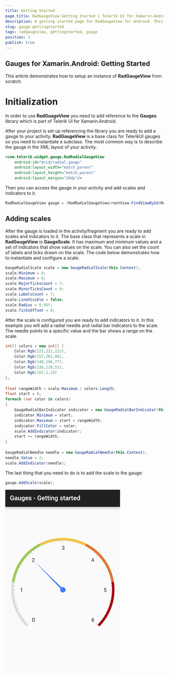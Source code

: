 ```yaml
---
title: Getting Started
page_title: RadGaugeView Getting Started | Telerik UI for Xamarin.Android Documentation
description: A getting started page for RadGaugeView for Android. This article explains what are the steps to create a RadGaugeView instance from scratch.
slug: gauge-gettingstarted
tags: radgaugeview, gettingstarted, gauge
position: 1
publish: true
---
```


## Gauges for Xamarin.Android: Getting Started

This article demonstrates how to setup an instance of **RadGaugeView** from scratch.

# Initialization

In order to use **RadGuageView** you need to add reference to the **Gauges** library which is part of Telerik UI for Xamarin.Android.

After your project is set up referencing the library you are ready to add a gauge to your activity. **RadGaugeView** is a base class for TelerikUI gauges so you need to instantiate a subclass. The most common way is to describe the gauge in the XML layout of your activity.

```XML
<com.telerik.widget.gauge.RadRadialGaugeView
    android:id="@+id/radial_gauge"
    android:layout_width="match_parent"
    android:layout_height="match_parent"
    android:layout_margin="20dp"/>
```

Then you can access the gauge in your activity and add scales and indicators to it.


```C#
RadRadialGaugeView gauge = (RadRadialGaugeView)rootView.FindViewById(Resource.Id.radial_gauge);
```

## Adding scales

After the gauge is loaded in the activity/fragment you are ready to add scales and indicators to it. The base class that represents a scale in **RadGaugeView** is **GaugeScale**. It has maximum and minimum values and a set of indicators that show values on the scale. You can also set the count of labels and ticks drawn on the scale. The code below demonstrates how to instantiate and configure a scale:


```C#
GaugeRadialScale scale = new GaugeRadialScale(this.Context);
scale.Minimum = 0;
scale.Maximum = 6;
scale.MajorTicksCount = 7;
scale.MinorTicksCount = 9;
scale.LabelsCount = 7;
scale.LineVisible = false;
scale.Radius = 0.95f;
scale.TicksOffset = 0;
```

After the scale is configured you are ready to add indicators to it. In this example you will add a radial needle and radial bar indicators to the scale. The needle points to a specific value and the bar shows a range on the scale.

```C#
int[] colors = new int[] {
    Color.Rgb(221,221,221),
    Color.Rgb(157,202,86),
    Color.Rgb(240,196,77),
    Color.Rgb(226,118,51),
    Color.Rgb(167,1,14)
};

float rangeWidth = scale.Maximum / colors.Length;
float start = 0;
foreach (var color in colors)
{
    GaugeRadialBarIndicator indicator = new GaugeRadialBarIndicator(this.Context);
    indicator.Minimum = start;
    indicator.Maximum = start + rangeWidth;
    indicator.FillColor = color;
    scale.AddIndicator(indicator);
    start += rangeWidth;
}

GaugeRadialNeedle needle = new GaugeRadialNeedle(this.Context);
needle.Value = 2;
scale.AddIndicator(needle);
```

The last thing that you need to do is to add the scale to the gauge:

```C#
gauge.AddScale(scale);
```

![TelerikUI-Gauges-GettingStarted](images/gauges-getting-started.png "This is how the gauge should look like.")
